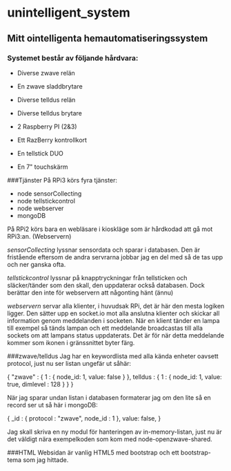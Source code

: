 # unintelligent_system

## Mitt ointelligenta hemautomatiseringssystem

### Systemet består av följande hårdvara:

- Diverse zwave relän
- En zwave sladdbrytare
- Diverse telldus relän
- Diverse telldus brytare

- 2 Raspberry PI (2&3)
- Ett RazBerry kontrollkort
- En tellstick DUO
- En 7" touchskärm

###Tjänster
På RPi3 körs fyra tjänster:

- node sensorCollecting
- node tellstickcontrol
- node webserver
- mongoDB

På RPi2 körs bara en webläsare i kioskläge som är hårdkodad att gå mot RPi3:an. (Webservern)

_sensorCollecting_ lyssnar sensordata och sparar i databasen. Den är fristående eftersom de andra servrarna jobbar jag en del med så de tas upp och ner ganska ofta.

_tellstickcontrol_ lyssnar på knapptryckningar från tellsticken och släcker/tänder som den skall, den uppdaterar också databasen. Dock berättar den inte för webservern att någonting hänt (ännu)

_webservern_ servar alla klienter, i huvudsak RPi, det är här den mesta logiken ligger. Den sätter upp en socket.io mot alla anslutna klienter och skickar all information genom meddelanden i socketen. När en klient tänder en lampa till exempel så tänds lampan och ett meddelande broadcastas till alla sockets om att lampans status uppdaterats. Det är för när detta meddelande kommer som ikonen i gränssnittet byter färg. 

###zwave/telldus
Jag har en keywordlista med alla kända enheter oavsett protocol, just nu ser listan ungefär ut såhär:

{
	"zwave" : {
		1 : {
			node_id: 1,
			value: false
		}
	},
	telldus : {
		1 : {
			node_id: 1,
			value: true,
			dimlevel : 128
		}
	} 
}

När jag sparar undan listan i databasen formaterar jag om den lite så en record ser ut så här i mongoDB:

{
	_id : {
		protocol : "zwave",
		node_id : 1
	},
	value: false,
}

Jag skall skriva en ny modul för hanteringen av in-memory-listan, just nu är det väldigt nära exempelkoden som kom med node-openzwave-shared.

###HTML
Websidan är vanlig HTML5 med bootstrap och ett bootstrap-tema som jag hittade.


